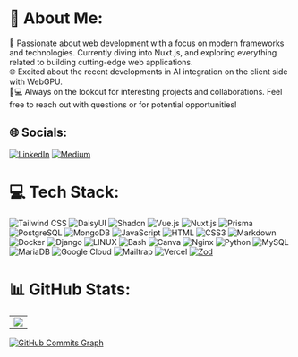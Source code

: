 # 💫 About Me:
🔭 Passionate about web development with a focus on modern frameworks and technologies. Currently diving into Nuxt.js, and exploring everything related to building cutting-edge web applications.<br>
🌐 Excited about the recent developments in AI integration on the client side with WebGPU.<br>
💬💻 Always on the lookout for interesting projects and collaborations. Feel free to reach out with questions or for potential opportunities!

## 🌐 Socials:
[![LinkedIn](https://img.shields.io/badge/LinkedIn-%230077B5.svg?logo=linkedin&logoColor=white)](https://www.linkedin.com/in/gianluca-iavicoli-684b32262) [![Medium](https://img.shields.io/badge/Medium-12100E?logo=medium&logoColor=white)](https://medium.com/@gianluca.iavicoli)


# 💻 Tech Stack:
![Tailwind CSS](https://img.shields.io/badge/tailwindcss-%2338B2AC.svg?style=for-the-badge&logo=tailwind-css&logoColor=white) ![DaisyUI](https://img.shields.io/badge/daisyUI-%23000000.svg?style=for-the-badge&logo=daisyui&logoColor=white) ![Shadcn](https://img.shields.io/badge/shadcn-%23000000.svg?style=for-the-badge&logo=shadcn&logoColor=white) ![Vue.js](https://img.shields.io/badge/vue.js-%234FC08D.svg?style=for-the-badge&logo=vue.js&logoColor=white) ![Nuxt.js](https://img.shields.io/badge/nuxt.js-%233DCE40.svg?style=for-the-badge&logo=nuxt.js&logoColor=white) ![Prisma](https://img.shields.io/badge/prisma-%232D3748.svg?style=for-the-badge&logo=prisma&logoColor=white) ![PostgreSQL](https://img.shields.io/badge/postgresql-%234F5B93.svg?style=for-the-badge&logo=postgresql&logoColor=white) ![MongoDB](https://img.shields.io/badge/mongodb-%2347A248.svg?style=for-the-badge&logo=mongodb&logoColor=white) ![JavaScript](https://img.shields.io/badge/javascript-%23323330.svg?style=for-the-badge&logo=javascript&logoColor=F7DF1E) ![HTML](https://img.shields.io/badge/html5-%23E34F26.svg?style=for-the-badge&logo=html5&logoColor=white) ![CSS3](https://img.shields.io/badge/css3-%231572B6.svg?style=for-the-badge&logo=css3&logoColor=white) ![Markdown](https://img.shields.io/badge/markdown-%23000000.svg?style=for-the-badge&logo=markdown&logoColor=white) ![Docker](https://img.shields.io/badge/docker-%232496ED.svg?style=for-the-badge&logo=docker&logoColor=white) ![Django](https://img.shields.io/badge/django-%23092E20.svg?style=for-the-badge&logo=django&logoColor=white) ![LINUX](https://img.shields.io/badge/Linux-FCC624?style=for-the-badge&logo=linux&logoColor=black) ![Bash](https://img.shields.io/badge/bash-%23121011.svg?style=for-the-badge&logo=gnu-bash&logoColor=white) ![Canva](https://img.shields.io/badge/canva-%2300C4CC.svg?style=for-the-badge&logo=canva&logoColor=white) ![Nginx](https://img.shields.io/badge/nginx-%23009639.svg?style=for-the-badge&logo=nginx&logoColor=white) ![Python](https://img.shields.io/badge/python-%2314354C.svg?style=for-the-badge&logo=python&logoColor=white) ![MySQL](https://img.shields.io/badge/mysql-%234F5B93.svg?style=for-the-badge&logo=mysql&logoColor=white) ![MariaDB](https://img.shields.io/badge/mariadb-%234F5B93.svg?style=for-the-badge&logo=mariadb&logoColor=white) ![Google Cloud](https://img.shields.io/badge/google%20cloud-%234285F4.svg?style=for-the-badge&logo=google-cloud&logoColor=white) ![Mailtrap](https://img.shields.io/badge/mailtrap-%2300A5E0.svg?style=for-the-badge&logo=mailtrap&logoColor=white) ![Vercel](https://img.shields.io/badge/vercel-%23000000.svg?style=for-the-badge&logo=vercel&logoColor=white) [![Zod](https://img.shields.io/badge/Zod-Validation-6200EE?style=for-the-badge&logo=zod&logoColor=white)](https://zod.dev/)

# 📊 GitHub Stats:
 
<table>
  <tr>
    <td valign="top">  
      <a href="http://www.github.com/GianlucaIavicoli"><img src="https://github-readme-streak-stats.herokuapp.com/?user=GianlucaIavicoli&stroke=ffffff&background=1c1917&ring=0891b2&fire=0891b2&currStreakNum=ffffff&currStreakLabel=0891b2&sideNums=ffffff&sideLabels=ffffff&dates=ffffff&hide_border=true" /></a>
    </td>
  </tr>
</table>


<a href="http://www.github.com/GianlucaIavicoli"><img src="https://github-readme-activity-graph.vercel.app/graph?username=gianlucaiavicoli&theme=react-dark" alt="GitHub Commits Graph" /></a>
